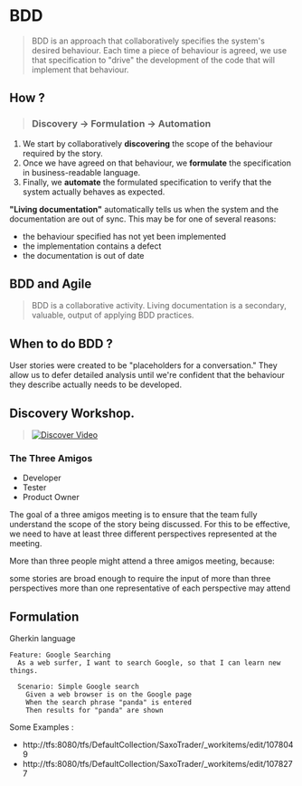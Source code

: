 # BDD
> BDD is an approach that collaboratively specifies the system's desired behaviour. Each time a piece of behaviour is agreed, we use that specification to "drive" the development of the code that will implement that behaviour.

## How ?
> ### Discovery -> Formulation -> Automation
1. We start by collaboratively **discovering** the scope of the behaviour required by the story. 
2. Once we have agreed on that behaviour, we **formulate** the specification in business-readable language.
3. Finally, we **automate** the formulated specification to verify that the system actually behaves as expected.



**"Living documentation"** automatically tells us when the system and the documentation are out of sync. This may be for one of several reasons:
- the behaviour specified has not yet been implemented
- the implementation contains a defect
- the documentation is out of date


## BDD and Agile
> BDD is a collaborative activity. Living documentation is a secondary, valuable, output of applying BDD practices.


## When to do BDD ?
User stories were created to be "placeholders for a conversation."
They allow us to defer detailed analysis until we're confident that the behaviour they describe actually needs to be developed.

## Discovery Workshop.
> [![Discover Video](https://i.ibb.co/QJ2gFZ1/image.png)](https://platform.thinkific.com/videoproxy/v1/play/bnf65mcp59r8a2tjqsug?&autoplay=true&crosstime=135)


### The Three Amigos
- Developer
- Tester
- Product Owner

The goal of a three amigos meeting is to ensure that the team fully understand the scope of the story being discussed. For this to be effective, we need to have at least three different perspectives represented at the meeting.

More than three people might attend a three amigos meeting, because:

some stories are broad enough to require the input of more than three perspectives
more than one representative of each perspective may attend

## Formulation
Gherkin language 

```
Feature: Google Searching
  As a web surfer, I want to search Google, so that I can learn new things.
  
  Scenario: Simple Google search
    Given a web browser is on the Google page
    When the search phrase "panda" is entered
    Then results for "panda" are shown
```

Some Examples :
- http://tfs:8080/tfs/DefaultCollection/SaxoTrader/_workitems/edit/1078049
- http://tfs:8080/tfs/DefaultCollection/SaxoTrader/_workitems/edit/1078277

